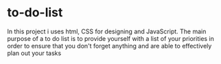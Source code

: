 # to-do-list
In this project i uses html, CSS for designing and JavaScript.
The main purpose of a to do list is to provide yourself with a list of your priorities in order to ensure that you
don't forget anything and are able to effectively plan out your tasks

